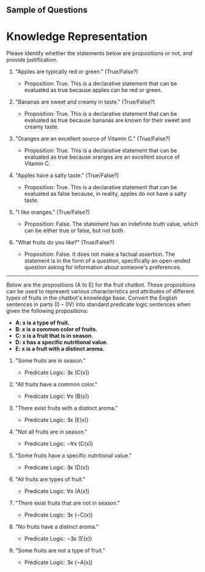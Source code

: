## Sample of Questions
# Knowledge Representation

Please identify whether the statements below are propositions or not, and provide justification.

1. "Apples are typically red or green." (True/False?)
   - Proposition: True. This is a declarative statement that can be evaluated as true because apples can be red or green.

2. "Bananas are sweet and creamy in taste." (True/False?)
   - Proposition: True. This is a declarative statement that can be evaluated as true because bananas are known for their sweet and creamy taste.

3. "Oranges are an excellent source of Vitamin C." (True/False?)
   - Proposition: True. This is a declarative statement that can be evaluated as true because oranges are an excellent source of Vitamin C.

4. "Apples have a salty taste." (True/False?)
   - Proposition: True. This is a declarative statement that can be evaluated as false because, in reality, apples do not have a salty taste.

5. "I like oranges." (True/False?)
   - Proposition: False. The statement has an indefinite truth value, which can be either true or false, but not both.

6. "What fruits do you like?" (True/False?)
   - Proposition: False. It does not make a factual assertion. The statement is in the form of a question, specifically an open-ended question asking for information about someone's preferences.
  
---------------------------------------------------------------------------------

Below are the propositions (A to E) for the fruit chatbot. These propositions can be used to represent various characteristics and attributes of different types of fruits in the chatbot's knowledge base. Convert the English sentences in parts (I) – (IV) into standard predicate logic sentences when given the following propositions:

- **A: x is a type of fruit.**
- **B: x is a common color of fruits.**
- **C: x is a fruit that is in season.**
- **D: x has a specific nutritional value.**
- **E: x is a fruit with a distinct aroma.**

1. "Some fruits are in season." 
   - Predicate Logic: ∃x (C(x))

2. "All fruits have a common color." 
   - Predicate Logic: ∀x (B(x))

3. "There exist fruits with a distinct aroma." 
   - Predicate Logic: ∃x (E(x))

4. "Not all fruits are in season." 
   - Predicate Logic: ¬∀x (C(x))

5. "Some fruits have a specific nutritional value." 
   - Predicate Logic: ∃x (D(x))

6. "All fruits are types of fruit." 
   - Predicate Logic: ∀x (A(x))

7. "There exist fruits that are not in season." 
   - Predicate Logic: ∃x (¬C(x))

8. "No fruits have a distinct aroma." 
   - Predicate Logic: ¬∃x (E(x))

9. "Some fruits are not a type of fruit." 
   - Predicate Logic: ∃x (¬A(x))
